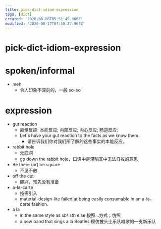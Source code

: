```yaml
---
title: pick-dict-idiom-expression
tags: [dict]
created: '2020-08-06T05:51:49.066Z'
modified: '2020-08-17T07:50:37.963Z'
---
```


# pick-dict-idiom-expression

# spoken/informal

- meh
  - 令人印象不深刻的，一般 so-so

# expression

- gut reaction
  - 直觉反应; 本能反应; 内部反应; 内心反应; 肠道反应; 
  - Let's have your gut reaction to the facts as we know them. 
    - 请告诉我们你对我们所了解的这些事实的本能反应。
- rabbit hole
  - 无底洞
  - go down the rabbit hole，口语中是深陷其中无法自拔的意思
- Be there (or) be square
  - 不见不散
- off the cut
  - 即兴，预先没有准备
- a-la-carte
  - 按需引入
  - material-design-lite failed at being easily consumable in an a-la-carte fashion.
- a la
  - in the same style as sb/ sth else 按照…方式；仿照
  - a new band that sings a la Beatles 模仿披头士乐队唱歌的一支新乐队
